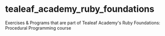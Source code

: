 # tealeaf_academy_ruby_foundations
Exercises &amp; Programs that are part of Tealeaf Academy's Ruby Foundations: Procedural Programming course
